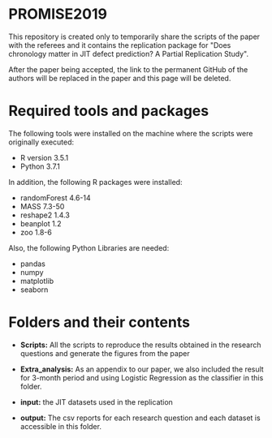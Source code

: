 # PROMISE2019
This repository is created only to temporarily share the scripts of the paper with the referees and it contains the replication package for "Does chronology matter in JIT defect prediction? A Partial Replication Study". 

After the paper being accepted, the link to the permanent GitHub of the authors will be replaced in the paper and this page will be deleted.

# Required tools and packages

The following tools were installed on the machine where the scripts were originally executed:

  * R version 3.5.1
  * Python 3.7.1

In addition, the following R packages were installed:

  * randomForest 4.6-14
  * MASS 7.3-50
  * reshape2 1.4.3
  * beanplot 1.2
  * zoo 1.8-6
  
Also, the following Python Libraries are needed:
  
  * pandas
  * numpy
  * matplotlib
  * seaborn
  
  
# Folders and their contents

* **Scripts:** All the scripts to reproduce the results obtained in the research questions and generate the figures from the paper

* **Extra_analysis:** As an appendix to our paper, we also included the result for 3-month period and using Logistic Regression as the classifier in this folder.

* **input:** the JIT datasets used in the replication

* **output:** The csv reports for each research question and each dataset is accessible in this folder.
